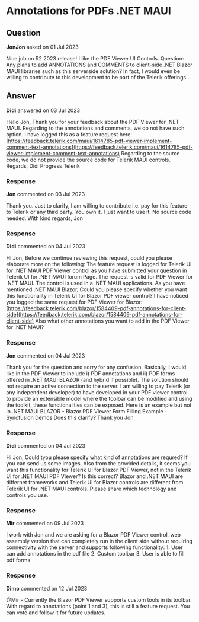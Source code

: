 # Annotations for PDFs .NET MAUI

## Question

**JonJon** asked on 01 Jul 2023

Nice job on R2 2023 release! I like the PDF Viewer UI Controls. Question: Any plans to add ANNOTATIONS and COMMENTS to client-side .NET Blazor MAUI libraries such as this serverside solution? In fact, I would even be willing to contribute to this development to be part of the Telerik offerings.

## Answer

**Didi** answered on 03 Jul 2023

Hello Jon, Thank you for your feedback about the PDF Viewer for .NET MAUI. Regarding to the annotations and comments, we do not have such option. I have logged this as a feature request here: [https://feedback.telerik.com/maui/1614785-pdf-viewer-implement-comment-text-annotations](https://feedback.telerik.com/maui/1614785-pdf-viewer-implement-comment-text-annotations) Regarding to the source code, we do not provide the source code for Telerik MAUI controls. Regards, Didi Progress Telerik

### Response

**Jon** commented on 03 Jul 2023

Thank you. Just to clarify, I am willing to contribute i.e. pay for this feature to Telerik or any third party. You own it. I just want to use it. No source code needed. With kind regards, Jon

### Response

**Didi** commented on 04 Jul 2023

Hi Jon, Before we continue reviewing this request, could you please elaborate more on the following: The feature request is logged for Telerik UI for .NET MAUI PDF Viewer control as you have submitted your question in Telerik UI for .NET MAUI forum Page. The request is valid for PDF Viewer for .NET MAUI. The control is used in a .NET MAUI applications. As you have mentioned .NET MAUI Blazor, Could you please specify whether you want this functionality in Telerik UI for Blazor PDF viewer control? I have noticed you logged the same request for PDF Viewer for Blazor: [https://feedback.telerik.com/blazor/1584409-pdf-annotations-for-client-side](https://feedback.telerik.com/blazor/1584409-pdf-annotations-for-client-side) Also what other annotations you want to add in the PDF Viewer for .NET MAUI?

### Response

**Jon** commented on 04 Jul 2023

Thank you for the question and sorry for any confusion. Basically, I would like in the PDF Viewer to include i) PDF annotations and ii) PDF forms offered in .NET MAUI BLAZOR (and hybrid if possible). The solution should not require an active connection to the server. I am willing to pay Telerik (or any independent developer) to have developed in your PDF viewer control to provide an extensible model where the toolbar can be modified and using the toolkit, these functionalities can be exposed. Here is an example but not in .NET MAUI BLAZOR - Blazor PDF Viewer Form Filling Example - Syncfusion Demos Does this clarify? Thank you Jon

### Response

**Didi** commented on 04 Jul 2023

Hi Jon, Could tyou please specify what kind of annotations are requred? If you can send us some images. Also from the provided details, it seems you want this functionality for Telerik UI for Blazor PDF Viewer, not in the Telerik UI for .NET MAUI PDF Viewer? Is this correct? Blazor and .NET MAUI are differnet frameworks and Telerik UI for Blazor controls are different from Telerik UI for .NET MAUI controls. Please share which technology and controls you use.

### Response

**Mir** commented on 09 Jul 2023

I work with Jon and we are asking for a Blazor PDF Viewer control, web assembly version that can completely run in the client side without requiring connectivity with the server and supports following functionality: 1. User can add annotations in the pdf file 2. Custom toolbar 3. User is able to fill pdf forms

### Response

**Dimo** commented on 12 Jul 2023

@Mir - Currently the Blazor PDF Viewer supports custom tools in its toolbar. With regard to annotations (point 1 and 3), this is still a feature request. You can vote and follow it for future updates.
